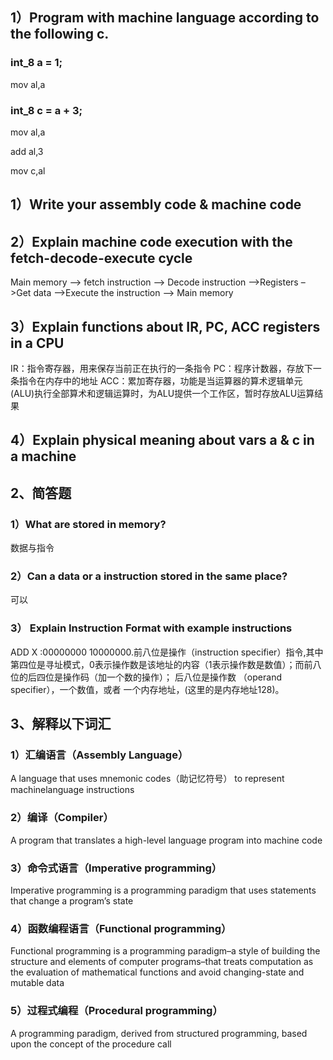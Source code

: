 ## 1）Program with machine language according to the following c.
### int_8 a = 1;
mov    al,a

### int_8 c = a + 3;
mov    al,a

add    al,3

mov    c,al

## 1）Write your assembly code & machine code

## 2）Explain machine code execution with the fetch-decode-execute cycle
Main memory –> fetch instruction –> Decode instruction –>Registers –>Get data –>Execute the instruction –> Main memory
## 3）Explain functions about IR, PC, ACC registers in a CPU
IR：指令寄存器，用来保存当前正在执行的一条指令 
PC：程序计数器，存放下一条指令在内存中的地址 
ACC：累加寄存器，功能是当运算器的算术逻辑单元(ALU)执行全部算术和逻辑运算时，为ALU提供一个工作区，暂时存放ALU运算结果
## 4）Explain physical meaning about vars a & c in a machine
## 2、简答题
### 1）What are stored in memory?
数据与指令
### 2）Can a data or a instruction stored in the same place?
可以
### 3） Explain Instruction Format with example instructions
ADD X :00000000 10000000.前八位是操作（instruction specifier）指令,其中第四位是寻址模式，0表示操作数是该地址的内容（1表示操作数是数值）；而前八位的后四位是操作码（加一个数的操作）；
后八位是操作数 （operand specifier），一个数值，或者
一个内存地址，(这里的是内存地址128)。
## 3、解释以下词汇
### 1）汇编语言（Assembly Language）
A language that uses mnemonic codes（助记忆符号） to represent machinelanguage 
instructions
### 2）编译（Compiler）
A program that translates a high-level language program 
into machine code
### 3）命令式语言（Imperative programming）
Imperative programming is a programming paradigm that uses statements that change a program’s state
### 4）函数编程语言（Functional programming）
Functional programming is a programming paradigm–a style of building the structure and elements of computer programs–that treats computation as the evaluation of mathematical functions and avoid changing-state and mutable data

###   5）过程式编程（Procedural programming）
A programming paradigm, derived from structured programming, based upon the concept of the procedure call

